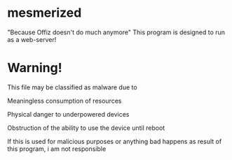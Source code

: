 # mesmerized
"Because Offiz doesn't do much anymore"
This program is designed to run as a web-server!

# Warning!
This file may be classified as malware due to

Meaningless consumption of resources

Physical danger to underpowered devices

Obstruction of the ability to use the device until reboot

If this is used for malicious purposes or anything bad happens as result of this program, i am not responsible
